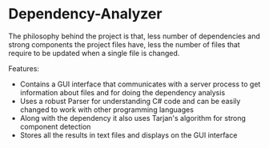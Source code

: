# Dependency-Analyzer
The philosophy behind the project is that, less number of dependencies and strong components the project files have, less the number of files that require to be updated when a single file is changed.

Features:
- Contains a GUI interface that communicates with a server process to get information about files and for doing the dependency analysis
- Uses a robust Parser for understanding C# code and can be easily changed to work with other programming languages
- Along with the dependency it also uses Tarjan's algorithm for strong component detection
- Stores all the results in text files and displays on the GUI interface
